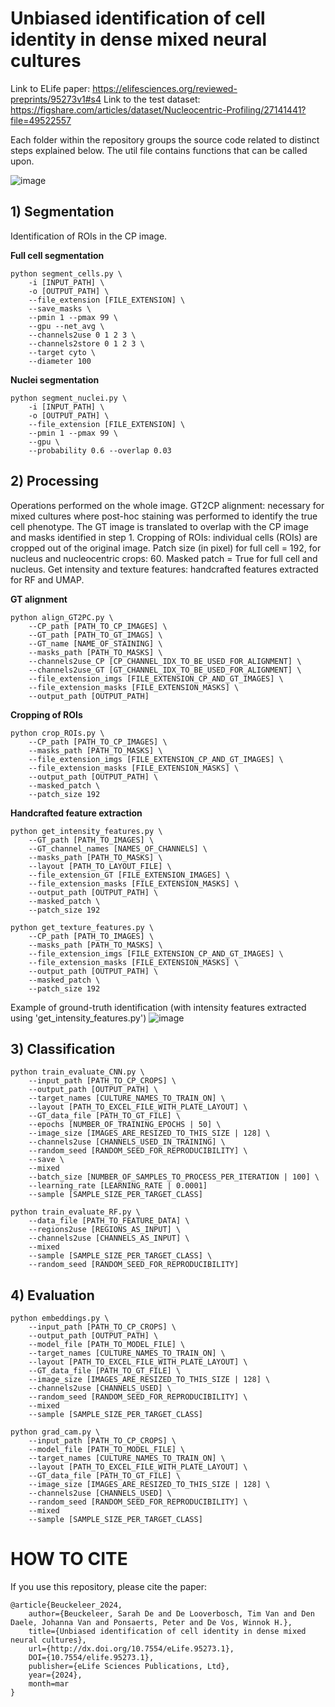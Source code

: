 # Unbiased identification of cell identity in dense mixed neural cultures
Link to ELife paper: https://elifesciences.org/reviewed-preprints/95273v1#s4
Link to the test dataset: https://figshare.com/articles/dataset/Nucleocentric-Profiling/27141441?file=49522557

Each folder within the repository groups the source code related to distinct steps explained below. The util file contains functions that can be called upon.


![image](https://github.com/user-attachments/assets/279e1514-c83f-451b-ab3d-22a33f56bbf3)


## 1) Segmentation
Identification of ROIs in the CP image.

**Full cell segmentation**
```
python segment_cells.py \
    -i [INPUT_PATH] \
    -o [OUTPUT_PATH] \
    --file_extension [FILE_EXTENSION] \
    --save_masks \
    --pmin 1 --pmax 99 \
    --gpu --net_avg \
    --channels2use 0 1 2 3 \
    --channels2store 0 1 2 3 \
    --target cyto \
    --diameter 100
```

**Nuclei segmentation** 
```
python segment_nuclei.py \
    -i [INPUT_PATH] \
    -o [OUTPUT_PATH] \
    --file_extension [FILE_EXTENSION] \
    --pmin 1 --pmax 99 \
    --gpu \
    --probability 0.6 --overlap 0.03

```


## 2) Processing
Operations performed on the whole image. 
GT2CP alignment: necessary for mixed cultures where post-hoc staining was performed to identify the true cell phenotype. The GT image is translated to overlap with the CP image and masks identified in step 1.
Cropping of ROIs: individual cells (ROIs) are cropped out of the original image. Patch size (in pixel) for full cell = 192, for nucleus and nucleocentric crops: 60. Masked patch = True for full cell and nucleus.
Get intensity and texture features: handcrafted features extracted for RF and UMAP.

**GT alignment** 
```
python align_GT2PC.py \
    --CP_path [PATH_TO_CP_IMAGES] \
    --GT_path [PATH_TO_GT_IMAGS] \
    --GT_name [NAME_OF_STAINING] \
    --masks_path [PATH_TO_MASKS] \
    --channels2use_CP [CP_CHANNEL_IDX_TO_BE_USED_FOR_ALIGNMENT] \
    --channels2use_GT [GT_CHANNEL_IDX_TO_BE_USED_FOR_ALIGNMENT] \
    --file_extension_imgs [FILE_EXTENSION_CP_AND_GT_IMAGES] \
    --file_extension_masks [FILE_EXTENSION_MASKS] \
    --output_path [OUTPUT_PATH]
```



**Cropping of ROIs** 
```
python crop_ROIs.py \
    --CP_path [PATH_TO_CP_IMAGES] \
    --masks_path [PATH_TO_MASKS] \
    --file_extension_imgs [FILE_EXTENSION_CP_AND_GT_IMAGES] \
    --file_extension_masks [FILE_EXTENSION_MASKS] \
    --output_path [OUTPUT_PATH] \
    --masked_patch \
    --patch_size 192
```
**Handcrafted feature extraction** 
```
python get_intensity_features.py \
    --GT_path [PATH_TO_IMAGES] \
    --GT_channel_names [NAMES_OF_CHANNELS] \
    --masks_path [PATH_TO_MASKS] \
    --layout [PATH_TO_LAYOUT_FILE] \
    --file_extension_GT [FILE_EXTENSION_IMAGES] \
    --file_extension_masks [FILE_EXTENSION_MASKS] \
    --output_path [OUTPUT_PATH] \
    --masked_patch \
    --patch_size 192
```

```
python get_texture_features.py \
    --CP_path [PATH_TO_IMAGES] \
    --masks_path [PATH_TO_MASKS] \
    --file_extension_imgs [FILE_EXTENSION_CP_AND_GT_IMAGES] \
    --file_extension_masks [FILE_EXTENSION_MASKS] \
    --output_path [OUTPUT_PATH] \
    --masked_patch \
    --patch_size 192
```

Example of ground-truth identification (with intensity features extracted using 'get_intensity_features.py')
![image](https://github.com/user-attachments/assets/be65a0e6-8fe3-435e-ab98-f748bf611c41)


## 3) Classification

```
python train_evaluate_CNN.py \
    --input_path [PATH_TO_CP_CROPS] \
    --output_path [OUTPUT_PATH] \
    --target_names [CULTURE_NAMES_TO_TRAIN_ON] \
    --layout [PATH_TO_EXCEL_FILE_WITH_PLATE_LAYOUT] \
    --GT_data_file [PATH_TO_GT_FILE] \
    --epochs [NUMBER_OF_TRAINING_EPOCHS | 50] \
    --image_size [IMAGES_ARE_RESIZED_TO_THIS_SIZE | 128] \
    --channels2use [CHANNELS_USED_IN_TRAINING] \
    --random_seed [RANDOM_SEED_FOR_REPRODUCIBILITY] \
    --save \
    --mixed
    --batch_size [NUMBER_OF_SAMPLES_TO_PROCESS_PER_ITERATION | 100] \
    --learning_rate [LEARNING_RATE | 0.0001]
    --sample [SAMPLE_SIZE_PER_TARGET_CLASS]
```

```
python train_evaluate_RF.py \
    --data_file [PATH_TO_FEATURE_DATA] \
    --regions2use [REGIONS_AS_INPUT] \
    --channels2use [CHANNELS_AS_INPUT] \
    --mixed
    --sample [SAMPLE_SIZE_PER_TARGET_CLASS] \
    --random_seed [RANDOM_SEED_FOR_REPRODUCIBILITY]
```

## 4) Evaluation
```
python embeddings.py \
    --input_path [PATH_TO_CP_CROPS] \
    --output_path [OUTPUT_PATH] \
    --model_file [PATH_TO_MODEL_FILE] \
    --target_names [CULTURE_NAMES_TO_TRAIN_ON] \
    --layout [PATH_TO_EXCEL_FILE_WITH_PLATE_LAYOUT] \
    --GT_data_file [PATH_TO_GT_FILE] \
    --image_size [IMAGES_ARE_RESIZED_TO_THIS_SIZE | 128] \
    --channels2use [CHANNELS_USED] \
    --random_seed [RANDOM_SEED_FOR_REPRODUCIBILITY] \
    --mixed
    --sample [SAMPLE_SIZE_PER_TARGET_CLASS]
```
```
python grad_cam.py \
    --input_path [PATH_TO_CP_CROPS] \
    --model_file [PATH_TO_MODEL_FILE] \
    --target_names [CULTURE_NAMES_TO_TRAIN_ON] \
    --layout [PATH_TO_EXCEL_FILE_WITH_PLATE_LAYOUT] \
    --GT_data_file [PATH_TO_GT_FILE] \
    --image_size [IMAGES_ARE_RESIZED_TO_THIS_SIZE | 128] \
    --channels2use [CHANNELS_USED] \
    --random_seed [RANDOM_SEED_FOR_REPRODUCIBILITY] \
    --mixed
    --sample [SAMPLE_SIZE_PER_TARGET_CLASS]
```


# HOW TO CITE
If you use this repository, please cite the paper:
```
@article{Beuckeleer_2024,
    author={Beuckeleer, Sarah De and De Looverbosch, Tim Van and Den Daele, Johanna Van and Ponsaerts, Peter and De Vos, Winnok H.}, 
    title={Unbiased identification of cell identity in dense mixed neural cultures}, 
    url={http://dx.doi.org/10.7554/eLife.95273.1},
    DOI={10.7554/elife.95273.1}, 
    publisher={eLife Sciences Publications, Ltd}, 
    year={2024}, 
    month=mar
}
```
